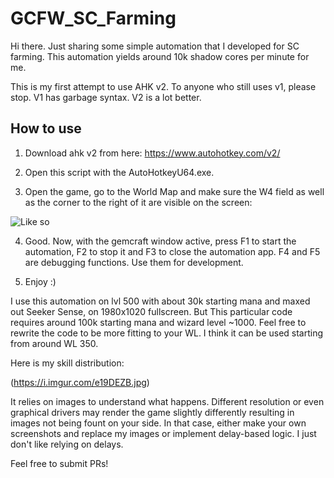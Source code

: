 # GCFW_SC_Farming

Hi there. Just sharing some simple automation that I developed for SC farming. This automation yields around 10k shadow cores per minute for me.

This is my first attempt to use AHK v2. To anyone who still uses v1, please stop. V1 has garbage syntax. V2 is a lot better.

## How to use

  1. Download ahk v2 from here: https://www.autohotkey.com/v2/

  2. Open this script with the AutoHotkeyU64.exe.
  
  3. Open the game, go to the World Map and make sure the W4 field as well as the corner to the right of it are visible on the screen:
  
  ![Like so](https://i.imgur.com/gZeeVR1.jpg)
  
  4. Good. Now, with the gemcraft window active, press F1 to start the automation, F2 to stop it and F3 to close the automation app. F4 and F5 are debugging functions. Use them for development.
  
  5. Enjoy :)

I use this automation on lvl 500 with about 30k starting mana and maxed out Seeker Sense, on 1980x1020 fullscreen. But This particular code requires around 100k starting mana and wizard level ~1000. Feel free to rewrite the code to be more fitting to your WL. I think it can be used starting from around WL 350.

Here is my skill distribution:

(https://i.imgur.com/e19DEZB.jpg)


It relies on images to understand what happens. Different resolution or even graphical drivers may render the game slightly differently resulting in images not being fount on your side. In that case, either make your own screenshots and replace my images or implement delay-based logic. I just don't like relying on delays.



Feel free to submit PRs!
